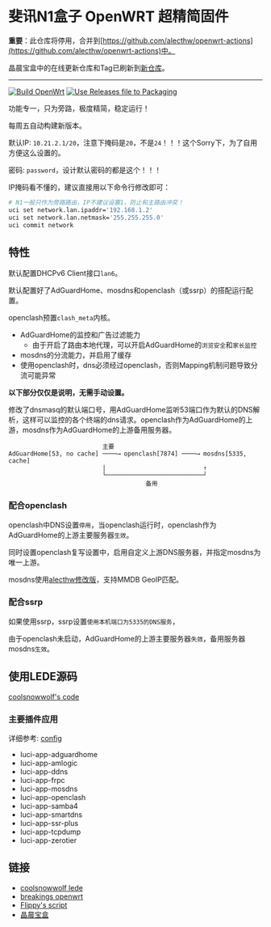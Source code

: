 # 斐讯N1盒子 OpenWRT 超精简固件

**重要**：此仓库将停用，合并到[https://github.com/alecthw/openwrt-actions](https://github.com/alecthw/openwrt-actions)中。

晶晨宝盒中的在线更新仓库和Tag已刷新到[新仓库](https://github.com/alecthw/openwrt-actions)。

---

[![Build OpenWrt](https://github.com/alecthw/openwrt-n1/actions/workflows/build-openwrt.yml/badge.svg)](https://github.com/alecthw/openwrt-n1/actions/workflows/build-openwrt.yml)
[![Use Releases file to Packaging](https://github.com/alecthw/openwrt-n1/actions/workflows/use-releases-file-to-packaging.yml/badge.svg)](https://github.com/alecthw/openwrt-n1/actions/workflows/use-releases-file-to-packaging.yml)

功能专一，只为旁路，极度精简，稳定运行！

每周五自动构建新版本。

默认IP: `10.21.2.1/20`，注意下掩码是`20`，不是`24`！！！这个Sorry下，为了自用方便这么设置的。

密码: `password`，设计默认密码的都是这个！！！

IP掩码看不懂的，建议直接用以下命令行修改即可：

```bash
# N1一般只作为旁路路由，IP不建议设置1，防止和主路由冲突！
uci set network.lan.ipaddr='192.168.1.2'
uci set network.lan.netmask='255.255.255.0'
uci commit network
```

## 特性

默认配置DHCPv6 Client接口`lan6`。

默认配置好了AdGuardHome、mosdns和openclash（或ssrp）的搭配运行配置。

openclash预置`clash_meta`内核。

- AdGuardHome的监控和广告过滤能力
  - 由于开启了路由本地代理，可以开启AdGuardHome的`浏览安全`和`家长监控`
- mosdns的分流能力，并启用了缓存
- 使用openclash时，dns必须经过openclash，否则Mapping机制问题导致分流可能异常

**以下部分仅仅是说明，无需手动设置。**

修改了dnsmasq的默认端口号，用AdGuardHome监听53端口作为默认的DNS解析，这样可以监控的各个终端的dns请求。openclash作为AdGuardHome的上游，mosdns作为AdGuardHome的上游备用服务器。

```
                          主要
AdGuardHome[53, no cache] ────⟶ openclash[7874] ────⟶ mosdns[5335, cache]
                          |                           ↑
                          └───────────────────────────┘
                                      备用
```

### 配合openclash

openclash中DNS设置`停用`，当openclash运行时，openclash作为AdGuardHome的上游主要服务器`生效`。

同时设置openclash复写设置中，启用自定义上游DNS服务器，并指定mosdns为唯一上游。

mosdns使用[alecthw修改版](https://github.com/alecthw/mosdns)，支持MMDB GeoIP匹配。

### 配合ssrp

如果使用ssrp，ssrp设置`使用本机端口为5335的DNS服务`，

由于openclash未启动，AdGuardHome的上游主要服务器`失效`，备用服务器mosdns`生效`。

## 使用LEDE源码

[coolsnowwolf's code](https://github.com/coolsnowwolf/lede)

### 主要插件应用

详细参考: [config](config)

- luci-app-adguardhome
- luci-app-amlogic
- luci-app-ddns
- luci-app-frpc
- luci-app-mosdns
- luci-app-openclash
- luci-app-samba4
- luci-app-smartdns
- luci-app-ssr-plus
- luci-app-tcpdump
- luci-app-zerotier

## 链接

- [coolsnowwolf lede](https://github.com/coolsnowwolf/lede)
- [breakings openwrt](https://github.com/breakings/OpenWrt)
- [Flippy's script](https://github.com/unifreq/openwrt_packit)
- [晶晨宝盒](https://github.com/ophub/luci-app-amlogic)
